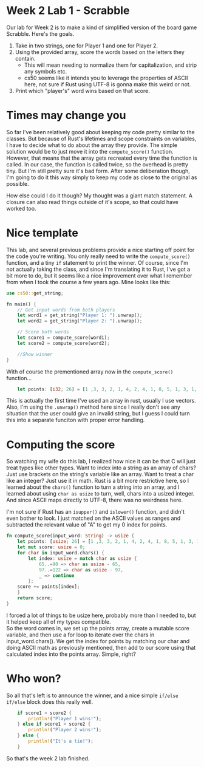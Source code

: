 Week 2 Lab 1 - Scrabble
===
Our lab for Week 2 is to make a kind of simplified version of the board game Scrabble. Here's the goals.
1. Take in two strings, one for Player 1 and one for Player 2.
2. Using the provided array, score the words based on the letters they contain.
    * This will mean needing to normalize them for capitalization, and strip any symbols etc.
    * cs50 seems like it intends you to leverage the properties of ASCII here, not sure if Rust using UTF-8 is gonna make this weird or not.
3. Print which "player's" word wins based on that score.

# Times may change you
So far I've been relatively good about keeping my code pretty similar to the classes. But because of Rust's lifetimes and scope constraints on variables, I have to decide what to do about the array they provide. The simple solution would be to just move it into the `compute_score()` function. However, that means that the array gets recreated every time the function is called. In our case, the function is called twice, so the overhead is pretty tiny. But I'm still pretty sure it's bad form. After some deliberation though, I'm going to do it this way simply to keep my code as close to the original as possible. 

How else could I do it though? My thought was a giant match statement. A closure can also read things outside of it's scope, so that could have worked too.

# Nice template
This lab, and several previous problems provide a nice starting off point for the code you're writing. You only really need to write the `compute_score()` function, and a tiny `if` statement to print the winner. Of course, since I'm not actually taking the class, and since I'm translating it to Rust, I've got a bit more to do, but it seems like a nice improvement over what I remember from when I took the course a few years ago.
Mine looks like this:
```rust
use cs50::get_string;

fn main() {
    // Get input words from both players
    let word1 = get_string("Player 1: ").unwrap();
    let word2 = get_string("Player 2: ").unwrap();

    // Score both words
    let score1 = compute_score(word1);
    let score2 = compute_score(word2);

    //Show winner
}
```
With of course the prementioned array now in the `compute_score()` function...
```rust
    let points: [i32; 26] = [1 ,3, 3, 2, 1, 4, 2, 4, 1, 8, 5, 1, 3, 1, 1, 3, 10, 1, 1, 1, 1, 4, 4, 8, 4, 10];
```

This is actually the first time I've used an array in rust, usually I use vectors.  
Also, I'm using the `.unwrap()` method here since I really don't see any situation that the user could give an invalid string, but I guess I could turn this into a separate funciton with proper error handling.

# Computing the score
So watching my wife do this lab, I realized how nice it can be that C will just treat types like other types. Want to index into a string as an array of chars? Just use brackets on the string's variable like an array. Want to treat a char like an integer? Just use it in math. Rust is a bit more restrictive here, so I learned about the `chars()` function to turn a string into an array, and I learned about using `char as usize` to turn, well, chars into a usized integer. And since ASCII maps directly to UTF-8, there was no weirdness here.

I'm not sure if Rust has an `isupper()` and `islower()` function, and didn't even bother to look. I just matched on the ASCII values as ranges and subtracted the relevant value of "A" to get my 0 index for points. 

```rust
fn compute_score(input_word: String) -> usize {
    let points: [usize; 26] = [1 ,3, 3, 2, 1, 4, 2, 4, 1, 8, 5, 1, 3, 1, 1, 3, 10, 1, 1, 1, 1, 4, 4, 8, 4, 10];
    let mut score: usize = 0;
    for char in input_word.chars() {
        let index: usize = match char as usize {
            65..=90 => char as usize - 65,
            97..=122 => char as usize - 97,
            _ => continue
        };
    score += points[index];
    }
    return score;
}
```
I forced a lot of things to be usize here, probably more than I needed to, but it helped keep all of my types compatible.  
So the word comes in, we set up the points array, create a mutable score variable, and then use a for loop to iterate over the chars in input_word.chars(). We get the index for points by matching our char and doing ASCII math as previously mentioned, then add to our score using that calculated index into the points array. Simple, right?

# Who won?
So all that's left is to announce the winner, and a nice simple `if/else if/else` block does this really well.
```rust
    if score1 > score2 {
        println!("Player 1 wins!");
    } else if score1 < score2 {
        println!("Player 2 wins!");
    } else {
        println!("It's a tie!");
    }
```
So that's the week 2 lab finished.